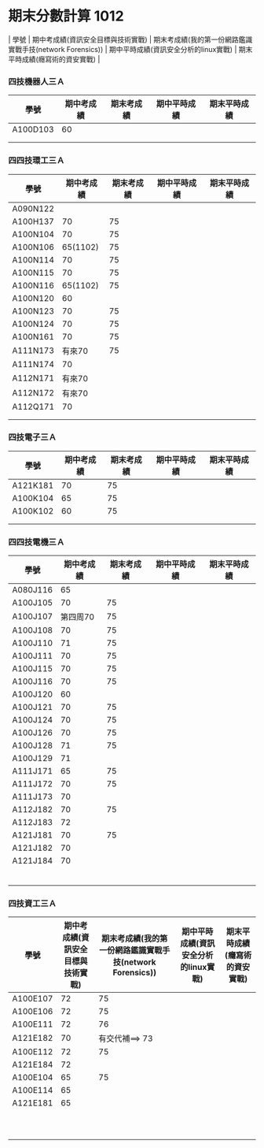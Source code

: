 # 期末分數計算 1012
| 學號 | 期中考成績(資訊安全目標與技術實戰) | 期末考成績(我的第一份網路鑑識實戰手技(network Forensics)) | 期中平時成績(資訊安全分析的linux實戰) | 期末平時成績(癮寫術的資安實戰) |

### 四技機器人三Ａ

| 學號 | 期中考成績 | 期末考成績 | 期中平時成績 | 期末平時成績 |
| ---- |  ---- |  ---- |  ---- |  ---- |  
|A100D103 |60||||
| |||||
| |||||
### 四四技環工三Ａ
| 學號 | 期中考成績 | 期末考成績 | 期中平時成績 | 期末平時成績 |
| ---- |  ---- |  ---- |  ---- |  ---- |  
|A090N122 |||||
|A100H137 | 70|75|||
|A100N104 | 70|75|||
|A100N106 |65(1102)|75|||
|A100N114 |70|75|||
|A100N115| 70|75|||
|A100N116 |65(1102)|75|||
|A100N120 |60||||
|A100N123 | 70|75|||
|A100N124 |70|75||
|A100N161 |70|75|||
|A111N173   |有來70|75|||
|A111N174 |70||||
|A112N171 |有來70||||
|A112N172 |有來70||||
|A112Q171 |70||||
| |||||
| |||||
### 四技電子三Ａ
| 學號 | 期中考成績 | 期末考成績 | 期中平時成績 | 期末平時成績 |
| ---- |  ---- |  ---- |  ---- |  ---- |  
|A121K181|70|75|||
|A100K104 |65|75|||
|A100K102 |60|75|||
| |||||
| |||||
### 四四技電機三Ａ
| 學號 | 期中考成績 | 期末考成績 | 期中平時成績 | 期末平時成績 |
| ---- |  ---- |  ---- |  ---- |  ---- |  
|A080J116|65||||
|A100J105|70|75|||
|A100J107 |第四周70|75|||
|A100J108 |70|75|||
|A100J110 | 71|75|||
|A100J111 |70|75|||
|A100J115 |70|75|||
|A100J116|70|75|||
|A100J120|60||||
|A100J121 |70|75|||
|A100J124|70|75|||
|A100J126 |70|75|||
|A100J128|71|75|||
|A100J129|71||||
|A111J171|65|75|||
|A111J172|70|75|||
|A111J173 |70||||
|A112J182 |70|75|||
|A112J183 |72||||
|A121J181  |70|75|||
|A121J182|70||||
|A121J184 |70||||
| |||||
| |||||
| |||||
| |||||
| |||||
| |||||
### 四技資工三Ａ
| 學號 | 期中考成績(資訊安全目標與技術實戰) | 期末考成績(我的第一份網路鑑識實戰手技(network Forensics)) | 期中平時成績(資訊安全分析的linux實戰) | 期末平時成績(癮寫術的資安實戰) |
| ---- |  ---- |  ---- |  ---- |  ---- |  
|A100E107|72|75|||
|A100E106 |72|75|||
|A100E111 |72|76|||
|A121E182 |70|有交代補==> 73|||
|A100E112  |72|75|||
|A121E184 |72||||
|A100E104 |65|75|||
|A100E114|65||||
|A121E181|65||||
| |||||
| |||||
| |||||
| |||||
| |||||
| |||||
| |||||
| |||||
| |||||
| |||||

